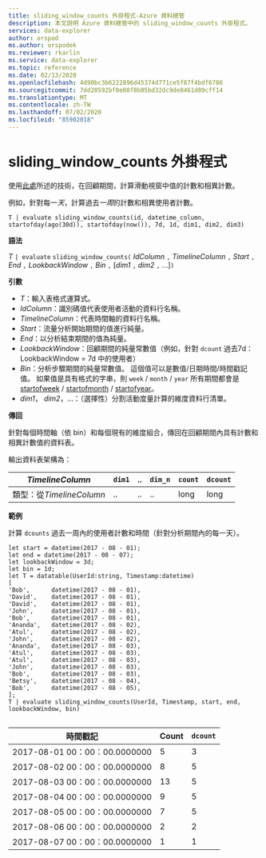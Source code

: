 ```yaml
---
title: sliding_window_counts 外掛程式-Azure 資料總管
description: 本文說明 Azure 資料總管中的 sliding_window_counts 外掛程式。
services: data-explorer
author: orspod
ms.author: orspodek
ms.reviewer: rkarlin
ms.service: data-explorer
ms.topic: reference
ms.date: 02/13/2020
ms.openlocfilehash: 4d90bc3b6222896d45374d771ce5f87f4bdf6786
ms.sourcegitcommit: 7dd20592bf0e08f8b05bd32dc9de8461d89cff14
ms.translationtype: MT
ms.contentlocale: zh-TW
ms.lasthandoff: 07/02/2020
ms.locfileid: "85902018"
---
```

# <a name="sliding_window_counts-plugin"></a>sliding_window_counts 外掛程式

使用[此處](samples.md#perform-aggregations-over-a-sliding-window)所述的技術，在回顧期間，計算滑動視窗中值的計數和相異計數。

例如，針對每一*天*，計算過去*一周*的計數和相異使用者計數。 

```kusto
T | evaluate sliding_window_counts(id, datetime_column, startofday(ago(30d)), startofday(now()), 7d, 1d, dim1, dim2, dim3)
```

**語法**

*T* `| evaluate` `sliding_window_counts(` *IdColumn* `,` *TimelineColumn* `,` *Start* `,` *End* `,` *LookbackWindow* `,` *Bin* `,` [*dim1* `,` *dim2* `,` ...]`)`

**引數**

* *T*：輸入表格式運算式。
* *IdColumn*：識別碼值代表使用者活動的資料行名稱。 
* *TimelineColumn*：代表時間軸的資料行名稱。
* *Start*：流量分析開始期間的值進行純量。
* *End*：以分析結束期間的值為純量。
* *LookbackWindow*：回顧期間的純量常數值（例如，針對 `dcount` 過去7d： LookbackWindow = 7d 中的使用者）
* *Bin*：分析步驟期間的純量常數值。 這個值可以是數值/日期時間/時間戳記值。 如果值是具有格式的字串，則 `week` / `month` / `year` 所有期間都會是[startofweek](startofweekfunction.md) / [startofmonth](startofmonthfunction.md) / [startofyear](startofyearfunction.md)。 
* *dim1*， *dim2*，...：（選擇性）分割活動度量計算的維度資料行清單。

**傳回**

針對每個時間軸（依 bin）和每個現有的維度組合，傳回在回顧期間內具有計數和相異計數值的資料表。

輸出資料表架構為：

|*TimelineColumn*|`dim1`|..|`dim_n`|`count`|`dcount`|
|---|---|---|---|---|---|
|類型：從*TimelineColumn*|..|..|..|long|long|


**範例**

計算 `dcounts` 過去一周內的使用者計數和時間（針對分析期間內的每一天）。 

```kusto
let start = datetime(2017 - 08 - 01);
let end = datetime(2017 - 08 - 07); 
let lookbackWindow = 3d;  
let bin = 1d;
let T = datatable(UserId:string, Timestamp:datetime)
[
'Bob',      datetime(2017 - 08 - 01), 
'David',    datetime(2017 - 08 - 01), 
'David',    datetime(2017 - 08 - 01), 
'John',     datetime(2017 - 08 - 01), 
'Bob',      datetime(2017 - 08 - 01), 
'Ananda',   datetime(2017 - 08 - 02),  
'Atul',     datetime(2017 - 08 - 02), 
'John',     datetime(2017 - 08 - 02), 
'Ananda',   datetime(2017 - 08 - 03), 
'Atul',     datetime(2017 - 08 - 03), 
'Atul',     datetime(2017 - 08 - 03), 
'John',     datetime(2017 - 08 - 03), 
'Bob',      datetime(2017 - 08 - 03), 
'Betsy',    datetime(2017 - 08 - 04), 
'Bob',      datetime(2017 - 08 - 05), 
];
T | evaluate sliding_window_counts(UserId, Timestamp, start, end, lookbackWindow, bin)


```

|時間戳記|Count|`dcount`|
|---|---|---|
|2017-08-01 00：00：00.0000000|5|3|
|2017-08-02 00：00：00.0000000|8|5|
|2017-08-03 00：00：00.0000000|13|5|
|2017-08-04 00：00：00.0000000|9|5|
|2017-08-05 00：00：00.0000000|7|5|
|2017-08-06 00：00：00.0000000|2|2|
|2017-08-07 00：00：00.0000000|1|1|